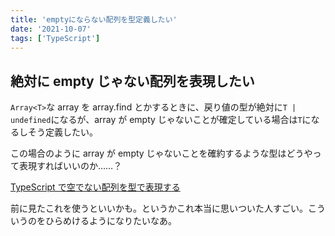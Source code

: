 ```yaml
---
title: 'emptyにならない配列を型定義したい'
date: '2021-10-07'
tags: ['TypeScript']
---
```


## 絶対に empty じゃない配列を表現したい

`Array<T>`な array を array.find とかするときに、戻り値の型が絶対に`T | undefined`になるが、array が empty じゃないことが確定している場合は`T`になるしそう定義したい。

この場合のように array が empty じゃないことを確約するような型はどうやって表現すればいいのか……？

[TypeScript で空でない配列を型で表現する](https://zenn.dev/mura_chan/articles/e8c85262f54830)

前に見たこれを使うといいかも。というかこれ本当に思いついた人すごい。こういうのをひらめけるようになりたいなあ。
